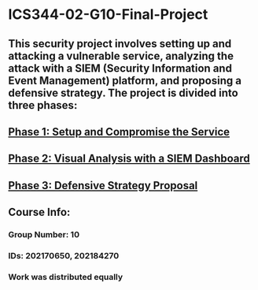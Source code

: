 # ICS344-02-G10-Final-Project
## This security project involves setting up and attacking a vulnerable service, analyzing the attack with a SIEM (Security Information and Event Management) platform, and proposing a defensive strategy. The project is divided into three phases:
## [Phase 1: Setup and Compromise the Service](https://github.com/zyadRA/Sec-project/tree/main/Phase1)
## [Phase 2: Visual Analysis with a SIEM Dashboard](https://github.com/zyadRA/Sec-project/tree/main/Phase2)
## [Phase 3: Defensive Strategy Proposal](https://github.com/zyadRA/Sec-project/tree/main/Phase3)

## Course Info:
### Group Number: 10
### IDs: 202170650, 202184270
### Work was distributed equally
